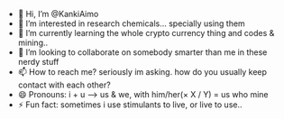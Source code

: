 - 👋 Hi, I’m @KankiAimo
- 👀 I’m interested in research chemicals... specially using them
- 🌱 I’m currently learning the whole crypto currency thing and codes & mining..
- 💞️ I’m looking to collaborate on somebody smarter than me in these nerdy stuff
- 📫 How to reach me? seriously im asking. how do you usually keep contact with each other?
- 😄 Pronouns: i + u --> us & we, with him/her(× X / Y) = us who mine
- ⚡ Fun fact: sometimes i use stimulants to live, or live to use..

<!---
KankiAimo/KankiAimo is a ✨ special ✨ repository because its `README.md` (this file) appears on your GitHub profile.
You can click the Preview link to take a look at your changes.
--->
